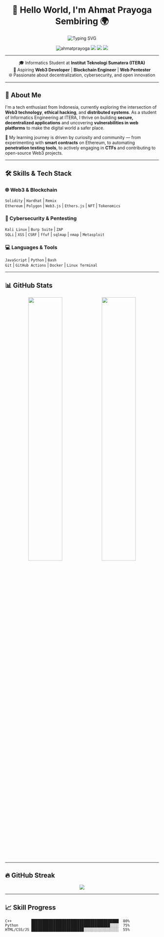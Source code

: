 <h1 align="center">👋 Hello World, I'm Ahmat Prayoga Sembiring 🌍</h1>

<p align="center">
  <img src="https://readme-typing-svg.demolab.com?font=Fira+Code&duration=3000&pause=1000&color=36BCF7&center=true&vCenter=true&width=435&lines=Web3+Developer;Blockchain+Engineer;Cybersecurity+Enthusiast;Lifelong+Learner" alt="Typing SVG" />
</p>

<p align="center">
  <img src="https://komarev.com/ghpvc/?username=Ahmatsembiring&label=Profile%20views&color=0e75b6&style=flat" alt="ahmatprayoga" />
  <a href="https://www.linkedin.com/in/ahmat-prayoga-sembiring-883a87302"><img src="https://img.shields.io/badge/LinkedIn-blue?style=flat&logo=linkedin" /></a>
  <a href="mailto:ahmatprayoga099@gmail.com"><img src="https://img.shields.io/badge/Email-D14836?style=flat&logo=gmail&logoColor=white" /></a>
  <a href="https://www.instagram.com/ahmat_sembiring11/"><img src="https://img.shields.io/badge/Instagram-E4405F?style=flat&logo=instagram&logoColor=white" /></a>
</p>

---

<p align="center">
  🎓 Informatics Student at <strong>Institut Teknologi Sumatera (ITERA)</strong> <br>
  🔐 Aspiring <strong>Web3 Developer</strong> | <strong>Blockchain Engineer</strong> | <strong>Web Pentester</strong> <br>
  🌐 Passionate about decentralization, cybersecurity, and open innovation
</p>

---

## 🧠 About Me

I'm a tech enthusiast from Indonesia, currently exploring the intersection of **Web3 technology**, **ethical hacking**, and **distributed systems**. As a student of Informatics Engineering at ITERA, I thrive on building **secure, decentralized applications** and uncovering **vulnerabilities in web platforms** to make the digital world a safer place.

🚀 My learning journey is driven by curiosity and community — from experimenting with **smart contracts** on Ethereum, to automating **penetration testing tools**, to actively engaging in **CTFs** and contributing to open-source Web3 projects.

---

## 🛠️ Skills & Tech Stack

### 🌐 Web3 & Blockchain
`Solidity` | `Hardhat` | `Remix`  
`Ethereum` | `Polygon` | `Web3.js` | `Ethers.js` | `NFT` | `Tokenomics`

### 🔐 Cybersecurity & Pentesting
`Kali Linux` | `Burp Suite` | `ZAP`  
`SQLi` | `XSS` | `CSRF` | `ffuf` | `sqlmap` | `nmap` | `Metasploit`

### 💻 Languages & Tools
`JavaScript` | `Python` | `Bash`  
`Git` | `GitHub Actions` | `Docker` | `Linux Terminal`

---

## 📊 GitHub Stats

<p align="center">
  <img src="https://github-readme-stats.vercel.app/api?username=Ahmatsembiring&show_icons=true&theme=tokyonight&count_private=true&hide_border=true" width="47%" />
  <img src="https://github-readme-stats.vercel.app/api/top-langs/?username=Ahmatsembiring&layout=compact&theme=tokyonight&hide_border=true" width="47%" />
</p>

---

## 🔥 GitHub Streak

<p align="center">
  <img src="https://streak-stats.demolab.com?user=Ahmatsembiring&theme=tokyonight&hide_border=true" />
</p>

---

## 📈 Skill Progress

```text
C++         ████████████████████████████████████████  80%
Python      ████████████████████████████████████░░░░  75%
HTML/CSS/JS ████████████████████████░░░░░░░░░░░░░░░░  55%
